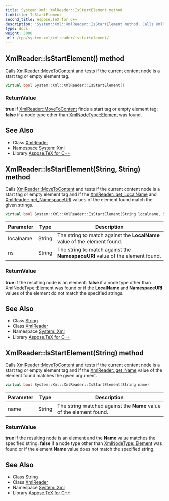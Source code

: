 ```yaml
---
title: System::Xml::XmlReader::IsStartElement method
linktitle: IsStartElement
second_title: Aspose.TeX for C++
description: 'System::Xml::XmlReader::IsStartElement method. Calls XmlReader::MoveToContent and tests if the current content node is a start tag or empty element tag in C++.'
type: docs
weight: 3000
url: /cpp/system.xml/xmlreader/isstartelement/
---
```

## XmlReader::IsStartElement() method


Calls [XmlReader::MoveToContent](../movetocontent/) and tests if the current content node is a start tag or empty element tag.

```cpp
virtual bool System::Xml::XmlReader::IsStartElement()
```


### ReturnValue

**true** if [XmlReader::MoveToContent](../movetocontent/) finds a start tag or empty element tag; **false** if a node type other than [XmlNodeType::Element](../../xmlnodetype/) was found.

## See Also

* Class [XmlReader](../)
* Namespace [System::Xml](../../)
* Library [Aspose.TeX for C++](../../../)
## XmlReader::IsStartElement(String, String) method


Calls [XmlReader::MoveToContent](../movetocontent/) and tests if the current content node is a start tag or empty element tag and if the [XmlReader::get_LocalName](../get_localname/) and [XmlReader::get_NamespaceURI](../get_namespaceuri/) values of the element found match the given strings.

```cpp
virtual bool System::Xml::XmlReader::IsStartElement(String localname, String ns)
```


| Parameter | Type | Description |
| --- | --- | --- |
| localname | String | The string to match against the **LocalName** value of the element found. |
| ns | String | The string to match against the **NamespaceURI** value of the element found. |

### ReturnValue

**true** if the resulting node is an element. **false** if a node type other than [XmlNodeType::Element](../../xmlnodetype/) was found or if the **LocalName** and **NamespaceURI** values of the element do not match the specified strings.

## See Also

* Class [String](../../../system/string/)
* Class [XmlReader](../)
* Namespace [System::Xml](../../)
* Library [Aspose.TeX for C++](../../../)
## XmlReader::IsStartElement(String) method


Calls [XmlReader::MoveToContent](../movetocontent/) and tests if the current content node is a start tag or empty element tag and if the [XmlReader::get_Name](../get_name/) value of the element found matches the given argument.

```cpp
virtual bool System::Xml::XmlReader::IsStartElement(String name)
```


| Parameter | Type | Description |
| --- | --- | --- |
| name | String | The string matched against the **Name** value of the element found. |

### ReturnValue

**true** if the resulting node is an element and the **Name** value matches the specified string. **false** if a node type other than [XmlNodeType::Element](../../xmlnodetype/) was found or if the element **Name** value does not match the specified string.

## See Also

* Class [String](../../../system/string/)
* Class [XmlReader](../)
* Namespace [System::Xml](../../)
* Library [Aspose.TeX for C++](../../../)
